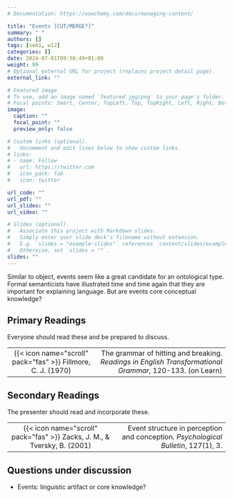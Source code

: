 ```yaml
---
# Documentation: https://wowchemy.com/docs/managing-content/

title: "Events [CUT/MERGE?]"
summary: " "
authors: []
tags: [sem1, w12]
categories: []
date: 2024-07-01T09:58:49+01:00
weight: 99
# Optional external URL for project (replaces project detail page).
external_link: ""

# Featured image
# To use, add an image named `featured.jpg/png` to your page's folder.
# Focal points: Smart, Center, TopLeft, Top, TopRight, Left, Right, BottomLeft, Bottom, BottomRight.
image:
  caption: ""
  focal_point: ""
  preview_only: false

# Custom links (optional).
#   Uncomment and edit lines below to show custom links.
# links:
# - name: Follow
#   url: https://twitter.com
#   icon_pack: fab
#   icon: twitter

url_code: ""
url_pdf: ""
url_slides: ""
url_video: ""

# Slides (optional).
#   Associate this project with Markdown slides.
#   Simply enter your slide deck's filename without extension.
#   E.g. `slides = "example-slides"` references `content/slides/example-slides.md`.
#   Otherwise, set `slides = ""`.
slides: ""
---
```


Similar to object, events seem like a great candidate for an ontological type. Formal semanticists have illustrated time and time again that they are important for explaining language. But are events core conceptual knowledge?

## Primary Readings

Everyone should read these and be prepared to discuss.

|  |  |
|:----:|-----:|
| {{< icon name="scroll" pack="fas" >}} Fillmore, C. J. (1970) | The grammar of hitting and breaking. *Readings in English Transformational Grammar*, 120-133. (on Learn) |

## Secondary Readings

The presenter should read and incorporate these.

|  |  |
|:----:|-----:|
| {{< icon name="scroll" pack="fas" >}} Zacks, J. M., & Tversky, B. (2001) | Event structure in perception and conception. *Psychological Bulletin*, 127(1), 3. |


## Questions under discussion

- Events: linguistic artifact or core knowledge?

